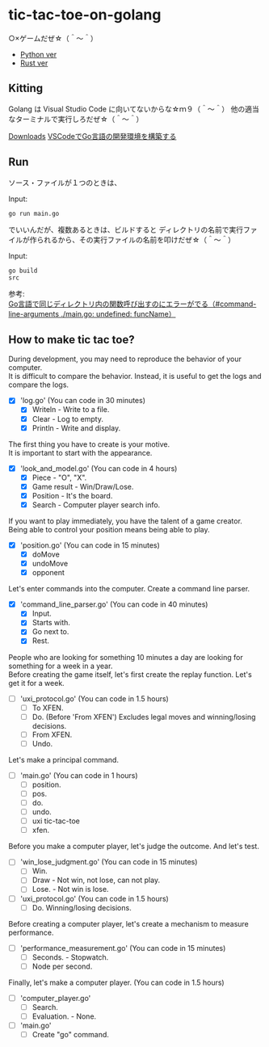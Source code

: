 # tic-tac-toe-on-golang

○×ゲームだぜ☆（＾～＾）

* [Python ver](https://github.com/muzudho/tic-tac-toe-on-python)
* [Rust ver](https://github.com/muzudho/tic-tac-toe)

## Kitting

Golang は Visual Studio Code に向いてないからな☆ｍ９（＾～＾） 他の適当なターミナルで実行しろだぜ☆（＾～＾）  

[Downloads](https://golang.org/dl/)
[VSCodeでGo言語の開発環境を構築する](https://qiita.com/melty_go/items/c977ba594efcffc8b567)

## Run

ソース・ファイルが１つのときは、  

Input:  

```shell
go run main.go
```

でいいんだが、複数あるときは、ビルドすると ディレクトリの名前で実行ファイルが作られるから、その実行ファイルの名前を叩けだぜ☆（＾～＾）  

Input:  

```shell
go build
src
```

参考:  
[Go言語で同じディレクトリ内の関数呼び出すのにエラーがでる（#command-line-arguments ./main.go: undefined: funcName）](https://qiita.com/kosukeKK/items/abb208fd0bbd3744ddfb)

## How to make tic tac toe?

During development, you may need to reproduce the behavior of your computer.  
It is difficult to compare the behavior. Instead, it is useful to get the logs and compare the logs.  

* [x] 'log.go' (You can code in 30 minutes)
  * [x] Writeln - Write to a file.
  * [x] Clear - Log to empty.
  * [x] Println - Write and display.

The first thing you have to create is your motive.  
It is important to start with the appearance.  

* [x] 'look_and_model.go' (You can code in 4 hours)
  * [x] Piece - "O", "X".
  * [x] Game result - Win/Draw/Lose.
  * [x] Position - It's the board.
  * [x] Search - Computer player search info.

If you want to play immediately, you have the talent of a game creator.  
Being able to control your position means being able to play.  

* [x] 'position.go' (You can code in 15 minutes)
  * [x] doMove
  * [x] undoMove
  * [x] opponent

Let's enter commands into the computer. Create a command line parser.  

* [x] 'command_line_parser.go' (You can code in 40 minutes)
  * [x] Input.
  * [x] Starts with.
  * [x] Go next to.
  * [x] Rest.

People who are looking for something 10 minutes a day are looking for something for a week in a year.  
Before creating the game itself, let's first create the replay function. Let's get it for a week.  

* [ ] 'uxi_protocol.go' (You can code in 1.5 hours)
  * [ ] To XFEN.
  * [ ] Do. (Before 'From XFEN') Excludes legal moves and winning/losing decisions.
  * [ ] From XFEN.
  * [ ] Undo.

Let's make a principal command.  

* [ ] 'main.go' (You can code in 1 hours)
  * [ ] position.
  * [ ] pos.
  * [ ] do.
  * [ ] undo.
  * [ ] uxi tic-tac-toe
  * [ ] xfen.

Before you make a computer player, let's judge the outcome. And let's test.  

* [ ] 'win_lose_judgment.go' (You can code in 15 minutes)
  * [ ] Win.
  * [ ] Draw - Not win, not lose, can not play.
  * [ ] Lose. - Not win is lose.
* [ ] 'uxi_protocol.go' (You can code in 1.5 hours)
  * [ ] Do. Winning/losing decisions.

Before creating a computer player, let's create a mechanism to measure performance.  

* [ ] 'performance_measurement.go' (You can code in 15 minutes)
  * [ ] Seconds. - Stopwatch.
  * [ ] Node per second.

Finally, let's make a computer player. (You can code in 1.5 hours)  

* [ ] 'computer_player.go'
  * [ ] Search.
  * [ ] Evaluation. - None.
* [ ] 'main.go'
  * [ ] Create "go" command.
